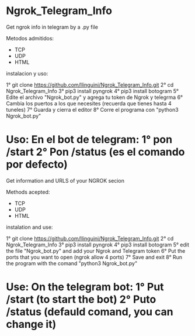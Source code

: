 # Ngrok_Telegram_Info
Get ngrok info in telegram by a .py file


Metodos admitidos:
- TCP
- UDP
- HTML

instalacion y uso:

1° git clone https://github.com/llinguini/Ngrok_Telegram_Info.git
2° cd Ngrok_Telegram_Info
3° pip3 install pyngrok
4° pip3 install botogram
5° Edite el archivo "Ngrok_bot.py" y agrega tu token de Ngrok y telegrma
6° Cambia los puertos a los que necesites (recuerda que tienes hasta 4 tuneles)
7° Guarda y cierra el editor
8° Corre el programa con "python3 Ngrok_bot.py"

Uso:
En el bot de telegram:
1° pon /start
2° Pon /status (es el comando por defecto)
============================================================================
Get information and URLS of your NGROK secion

Methods acepted:
- TCP
- UDP
- HTML

instalation and use: 

1° git clone https://github.com/llinguini/Ngrok_Telegram_Info.git
2° cd Ngrok_Telegram_Info
3° pip3 install pyngrok
4° pip3 install botogram
5° edit the file "Ngrok_bot.py" and add your Ngrok and Telegram token
6° Put the ports that you want to open (ngrok allow 4 ports)
7° Save and exit
8° Run the program with the comand "python3 Ngrok_bot.py"

Use:
On the telegram bot:
1° Put /start (to start the bot)
2° Puto /status (defauld comand, you can change it)
============================================================================
